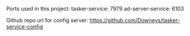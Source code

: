 Ports used in this project: 
  tasker-service: 7979
  ad-server-service: 6103
  
  Github repo url for config server: https://github.com/Downeys/tasker-service-config

